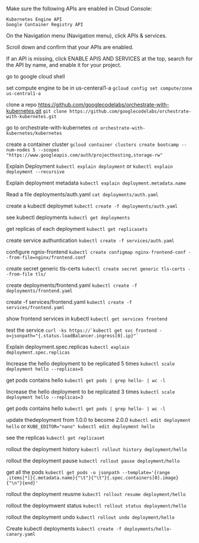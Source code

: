 Make sure the following APIs are enabled in Cloud Console:

    Kubernetes Engine API
    Google Container Registry API

On the Navigation menu (Navigation menu), click APIs & services.

Scroll down and confirm that your APIs are enabled.

If an API is missing, click ENABLE APIS AND SERVICES at the top, search for the API by name, and enable it for your project.

go to google cloud shell

set compute engine to be in us-centeral1-a
```gcloud config set compute/zone us-central1-a```

clone a repo https://github.com/googlecodelabs/orchestrate-with-kubernetes.git
```git clone https://github.com/googlecodelabs/orchestrate-with-kubernetes.git```

go to orchestrate-with-kubernetes
```cd orchestrate-with-kubernetes/kubernetes```

create a container cluster
```gcloud container clusters create bootcamp --num-nodes 5 --scopes "https://www.googleapis.com/auth/projecthosting,storage-rw"```

Explain Deployment
```kubectl explain deployment``` or ```kubectl explain deployment --recursive```

Explain deployment metadata
```kubectl explain deployment.metadata.name```

Read a file  deployments/auth.yaml
```cat deployments/auth.yaml```

create a kubectl deploymet
```kubectl create -f deployments/auth.yaml```

see kubectl deployments
```kubectl get deployments```

get replicas of each deployment
```kubectl get replicasets```

create service authuntication
```kubectl create -f services/auth.yaml```

configure ngnix-frontend
```kubectl create configmap nginx-frontend-conf --from-file=nginx/frontend.conf```

create secret generic tls-certs
```kubectl create secret generic tls-certs --from-file tls/```

create deployments/frontend.yaml
```kubectl create -f deployments/frontend.yaml```

create -f services/frontend.yaml
```kubectl create -f services/frontend.yaml```

show frontend services in kubectl
```kubectl get services frontend```

test the service
``` curl -ks https://`kubectl get svc frontend -o=jsonpath="{.status.loadBalancer.ingress[0].ip}"` ```

Explain deployment.spec.replicas
```kubectl explain deployment.spec.replicas```

Increase the hello deployment to be replicated 5 times
```kubectl scale deployment hello --replicas=5```

get pods contains hello
```kubectl get pods | grep hello- | wc -l```

Increase the hello deployment to be replicated 3 times
```kubectl scale deployment hello --replicas=3```

get pods contains hello
```kubectl get pods | grep hello- | wc -l```

update thedeployment from 1.0.0 to become 2.0.0
```kubectl edit deployment hello``` or ```KUBE_EDITOR="nano" kubectl edit deployment hello```

see the replicas
```kubectl get replicaset```

rollout the deployment history
```kubectl rollout history deployment/hello```

rollout the deployment pause
```kubectl rollout pause deployment/hello```

get all the pods 
```kubectl get pods -o jsonpath --template='{range .items[*]}{.metadata.name}{"\t"}{"\t"}{.spec.containers[0].image}{"\n"}{end}' ```

rollout the deployment reusme
```kubectl rollout resume deployment/hello```

rollout the deploymwent status
```kubectl rollout status deployment/hello```

rollout the deployment undo 
```kubectl rollout undo deployment/hello```

Create kubectl deployments
```kubectl create -f deployments/hello-canary.yaml```

